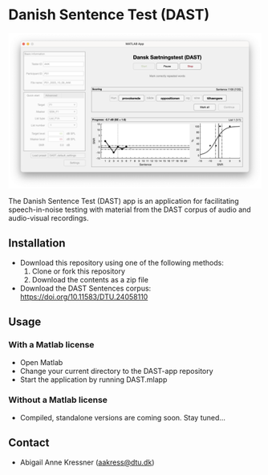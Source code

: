 # Danish Sentence Test (DAST) #

![Screenshot](files/DAST-screenshot.png)

The Danish Sentence Test (DAST) app is an application for facilitating
speech-in-noise testing with material from the DAST corpus of audio and
audio-visual recordings.


## Installation ##

* Download this repository using one of the following methods:
  1. Clone or fork this repository
  2. Download the contents as a zip file
* Download the DAST Sentences corpus: https://doi.org/10.11583/DTU.24058110

## Usage ##

### With a Matlab license ###
* Open Matlab
* Change your current directory to the DAST-app repository
* Start the application by running DAST.mlapp

### Without a Matlab license ###
* Compiled, standalone versions are coming soon. Stay tuned...


## Contact ##
* Abigail Anne Kressner (aakress@dtu.dk)
